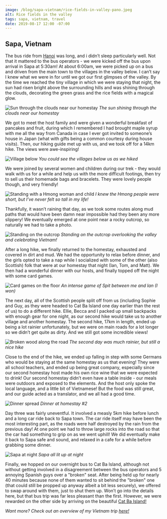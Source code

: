 ```yaml
---
image: /blog/sapa-vietnam/rice-fields-in-valley-pano.jpeg
alt: Rice fields in the valley
tags: sapa, vietnam, travel
date: 2019-08-17 12:00 -07:00
---
```


## Sapa, Vietnam

The bus ride from [Hanoi](/post/hanoi-vietnam) was long, and i didn’t sleep particularly well. Not that it mattered to the bus operators - we were kicked off the bus upon arrival in Sapa at 5:30am! At about 6:00am, we were picked up on a bus and driven from the main town to the villages in the valley below. I can’t say I knew what we were in for until we got our first glimpses of the valley. By the time we reached the tiny village in which we were staying that night, the sun had risen bright above the surrounding hills and was shining through the clouds, decorating the green grass and the rice fields with a magical glow.

![Sun through the clouds near our homestay](/blog/sapa-vietnam/sun-through-clouds.jpeg)
*The sun shining through the clouds near our homestay*

We got to meet the host family and were given a wonderful breakfast of pancakes and fruit, during which I remembered I had brought maple syrup with me all the way from Canada in case I ever got invited to someone’s house in Japan (what with gifts being a common courtesy during house visits). Then, our hiking guide met up with us, and we took off for a 14km hike. The views were awe-inspiring!

![Village below](/blog/sapa-vietnam/village-below.jpeg)
*You could see the villages below us as we hiked*

We were joined by several women and children during our trek - they would walk with us for a while and help us with the more difficult footings, then try to sell us their homemade bags and bracelets. They were lovely people though, and very friendly!

![Standing with a Hmong woman and child](/blog/sapa-vietnam/hmong-woman-and-child.jpeg)
*I knew the Hmong people were short, but I’ve never felt so tall in my life!*

Thankfully, it wasn’t raining that day, as we took some routes along mud paths that would have been damn near impossible had they been any more slippery! We eventually emerged at one point near a rocky outcrop, so naturally we had to take a photo.

![Standing on the outcrop](/blog/sapa-vietnam/outcrop.jpeg)
*Standing on the outcrop overlooking the valley and celebrating Vietnam!*

After a long hike, we finally returned to the homestay, exhausted and covered in dirt and mud. We had the opportunity to relax before dinner, and the girls opted to take a nap while I socialized with some of the other (also Scottish) folk that were at our homestay that night (Ian, Tom, and Matt). We then had a wonderful dinner with our hosts, and finally topped off the night with some card games.

![Card games on the floor](/blog/sapa-vietnam/cards.jpeg)
*An intense game of Spit between me and Ian (I won)*

The next day, all of the Scottish people split off from us (including Sophie and Guy, as they were headed to Cat Ba Island one day earlier than the rest of us) to do a different hike. Ellie, Becca and I packed up small backpacks with enough gear for one night, as our second hike would take us to another village and another homestay. The second hike, 17km in length, ended up being a lot rainier unfortunately, but we were on main roads for a lot longer so we didn’t get quite as dirty. And we still got some incredible views!

![Broken wood along the road](/blog/sapa-vietnam/broken-wood.jpeg)
*The second day was much rainier, but still a nice hike*

Close to the end of the hike, we ended up falling in step with some Germans who would be staying at the same homestay as us that evening! They were all school teachers, and ended up being great company, especially since our second homestay host made his own rice wine that we were expected to drink! Our second homestay didn’t even have a table inside - our meals were outdoors and exposed to the elements. And the host only spoke the local language, and a little bit of Vietnamese! But the food was still great, and our guide acted as a translator, and we all had a good time.

![Dinner spread](/blog/sapa-vietnam/dinner.jpeg)
*Dinner at homestay #2*

Day three was fairly uneventful. It involved a measly 5km hike before lunch and a long car ride back to Sapa town. The car ride itself may have been the most interesting part, as the roads were half destroyed by the rain from the previous day! At one point we had to throw large rocks into the road so that the car had something to grip on as we went uphill! We did eventually make it back to Sapa safe and sound, and relaxed in a cafe for a while before grabbing some dinner.

![Sapa at night](/blog/sapa-vietnam/sapa.jpeg)
*Sapa all lit up at night*

Finally, we hopped on our overnight bus to Cat Ba Island, although not without getting involved in a disagreement between the bus operators and 5 annoying Spanish guys over a "broken" seat. After being held up for nearly 40 minutes because none of them wanted to sit behind the "broken" one (that could still be propped up anyway albeit a bit less securely), we offered to swap around with them, just to shut them up. Won’t go into the details here, but that bus trip was far less pleasant than the first. However, we were rewarded on the other side by arriving on the beautiful [Cat Ba Island!](/post/cat-ba-island-vietnam)

*Want more? Check out an overview of my Vietnam trip [here!](/post/vietnam-timeless-charm)*
